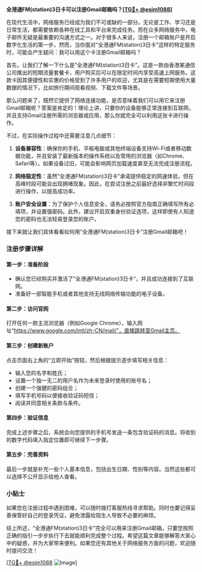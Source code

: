 **全港通FM(station)3日卡可以注册Gmail邮箱吗？[[TG💪+ @esim1088](https://t.me/s/esim1088)]**

在现代生活中，网络服务已经成为我们不可或缺的一部分。无论是工作、学习还是日常生活，都需要依赖各种在线工具和平台来完成任务。而在众多网络服务中，电子邮件无疑是最重要的沟通方式之一。对于很多人来说，注册一个邮箱账户是开启数字化生活的第一步。然而，当你面对“全港通FM(station)3日卡”这样的特定服务时，可能会产生疑问：我可以用这个卡注册Gmail邮箱吗？

首先，让我们了解一下什么是“全港通FM(station)3日卡”。这是一款由香港某通信公司推出的短期流量套餐卡，用户购买后可以在限定时间内享受高速上网服务。这款卡因其便捷性和实惠的价格受到了许多用户的欢迎，尤其是在需要短期使用大量数据的情况下，比如旅行期间观看视频、下载文件等场景。

那么问题来了，既然它提供了网络连接功能，是否意味着我们可以用它来注册Gmail邮箱呢？答案是肯定的！理论上讲，只要你的设备能够正常连接到互联网，并且支持Gmail注册所需的浏览器或应用，那么你就完全可以利用这张卡进行操作。

不过，在实际操作过程中还需要注意几点细节：

1. **设备兼容性**：确保你的手机、平板电脑或其他终端设备支持Wi-Fi或者移动数据功能，并且安装了最新版本的操作系统以及常用的浏览器（如Chrome、Safari等）。如果设备过旧，可能会影响网页加载速度甚至无法完成注册流程。
   
2. **网络稳定性**：虽然“全港通FM(station)3日卡”承诺提供稳定的网速体验，但在高峰时段可能会出现拥堵现象。因此，在尝试注册之前最好选择非繁忙时间段进行操作，以提高成功率。

3. **账户安全设置**：为了保护个人信息安全，请务必按照官方指南正确填写所有必填项，并设置强密码。此外，建议开启双重身份验证选项，这样即使有人知道您的密码也无法轻易登录您的账户。

接下来就让我们具体看看如何用“全港通FM(station)3日卡”注册Gmail邮箱吧！

### 注册步骤详解

#### 第一步：准备阶段
- 确认您已经购买并激活了“全港通FM(station)3日卡”，并且成功连接到了互联网。
- 准备好一部智能手机或者其他支持无线网络传输功能的电子设备。

#### 第二步：访问官网
打开任何一款主流浏览器（例如Google Chrome），输入网址“https://www.google.com/intl/zh-CN/mail/”，直接跳转至Gmail主页。

#### 第三步：创建新账户
点击页面右上角的“立即开始”按钮，然后根据提示逐步填写相关信息：
- 输入您的名字和姓氏；
- 设置一个独一无二的用户名作为未来登录时使用的账号名；
- 创建一个强健的密码组合；
- 填写手机号码以便接收验证码短信；
- 阅读并同意相关条款与条件。

#### 第四步：验证信息
完成上述步骤之后，系统会向您提供的手机号发送一条包含验证码的消息。将收到的数字代码填入指定位置即可继续下一步骤。

#### 第五步：完善资料
最后一步就是补充一些个人基本信息，包括出生日期、性别等内容。当然这些都可以选择不公开显示给他人查看。

### 小贴士
如果您在注册过程中遇到困难，可以随时拨打客服热线寻求帮助。同时也要记得妥善保管好自己的登录凭证，避免泄露给陌生人导致不必要的麻烦。

综上所述，“全港通FM(station)3日卡”完全可以用来注册Gmail邮箱，只要您按照正确的指引一步步执行下去就能顺利完成整个过程。希望这篇文章能够解答大家心中的疑惑，并为大家带来便利。如果您还有其他关于网络服务方面的问题，欢迎随时提问交流！

[[TG💪+ @esim1088](https://t.me/s/esim1088) ![Image](https://i.postimg.cc/4NQfJmqS/Snipaste-2025-05-13-00-14-12.png)]